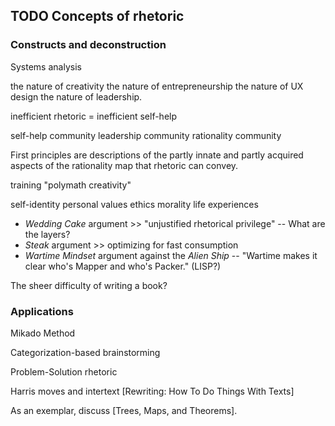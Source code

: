 ## TODO Concepts of rhetoric

### Constructs and deconstruction

Systems analysis

the nature of creativity
the nature of entrepreneurship
the nature of UX design
the nature of leadership.

inefficient rhetoric = inefficient self-help

self-help community
leadership community
rationality community

First principles are descriptions of the partly innate and partly acquired aspects of the rationality map that rhetoric can convey.

training "polymath creativity"

self-identity
personal values
ethics
morality
life experiences

- _Wedding Cake_ argument >> "unjustified rhetorical privilege" -- What are the layers?
- _Steak_ argument >> optimizing for fast consumption
- _Wartime Mindset_ argument against the _Alien Ship_ -- "Wartime makes it clear who's Mapper and who's Packer." (LISP?)

The sheer difficulty of writing a book?

### Applications

Mikado Method

Categorization-based brainstorming

Problem-Solution rhetoric

Harris moves and intertext [Rewriting: How To Do Things With Texts]

As an exemplar, discuss [Trees, Maps, and Theorems].
